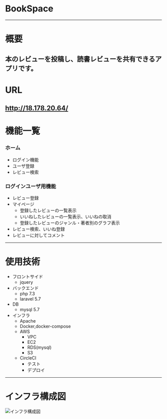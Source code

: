 # BookSpace
---
# 概要   
本のレビューを投稿し、読書レビューを共有できるアプリです。
---
# URL
http://18.178.20.64/
---
# 機能一覧
### ホーム
- ログイン機能
- ユーザ登録
- レビュー検索
### ログインユーザ用機能
- レビュー登録
- マイページ
  - 登録したレビューの一覧表示
  - いいねしたレビューの一覧表示、いいねの取消
  - 登録したレビューのジャンル・著者別のグラフ表示
- レビュー検索、いいね登録
- レビューに対してコメント

---
# 使用技術   
- フロントサイド   
  - jquery
- バックエンド
  - php 7.3
  - laravel 5.7
- DB
  - mysql 5.7
- インフラ
  - Apache
  - Docker,docker-compose
  - AWS
    - VPC
    - EC2
    - RDS(mysql)
    - S3
  - CircleCI
    - テスト
    - デプロイ
---
# インフラ構成図
![インフラ構成図](https://github.com/hironori11an/phpP_work/tree/master/src/infra-config.png)
